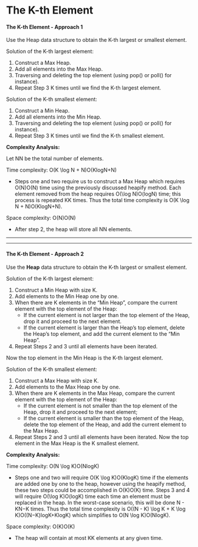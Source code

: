 # The K-th Element



#### The K-th Element - Approach 1 <a href="#the-k-th-element-approach-1" id="the-k-th-element-approach-1"></a>

Use the Heap data structure to obtain the K-th largest or smallest element.

Solution of the K-th largest element:

1. Construct a Max Heap.
2. Add all elements into the Max Heap.
3. Traversing and deleting the top element (using pop() or poll() for instance).
4. Repeat Step 3 K times until we find the K-th largest element.

Solution of the K-th smallest element:

1. Construct a Min Heap.
2. Add all elements into the Min Heap.
3. Traversing and deleting the top element (using pop() or poll() for instance).
4. Repeat Step 3 K times until we find the K-th smallest element.

**Complexity Analysis:**

Let NN be the total number of elements.

Time complexity: O(K \log N + N)O(KlogN+N)

* Steps one and two require us to construct a Max Heap which requires O(N)O(N) time using the previously discussed heapify method. Each element removed from the heap requires O(\log N)O(logN) time; this process is repeated KK times. Thus the total time complexity is O(K \log N + N)O(KlogN+N).

Space complexity: O(N)O(N)

* After step 2, the heap will store all NN elements.

***

&#x20;

***

#### The K-th Element - Approach 2 <a href="#the-k-th-element-approach-2" id="the-k-th-element-approach-2"></a>

Use the **Heap** data structure to obtain the K-th largest or smallest element.

Solution of the K-th largest element:

1. Construct a Min Heap with size K.
2. Add elements to the Min Heap one by one.
3. When there are K elements in the “Min Heap”, compare the current element with the top element of the Heap:
   * If the current element is not larger than the top element of the Heap, drop it and proceed to the next element.
   * If the current element is larger than the Heap’s top element, delete the Heap’s top element, and add the current element to the “Min Heap”.
4. Repeat Steps 2 and 3 until all elements have been iterated.

Now the top element in the Min Heap is the K-th largest element.

Solution of the K-th smallest element:

1. Construct a Max Heap with size K.
2. Add elements to the Max Heap one by one.
3. When there are K elements in the Max Heap, compare the current element with the top element of the Heap:
   * If the current element is not smaller than the top element of the Heap, drop it and proceed to the next element;
   * If the current element is smaller than the top element of the Heap, delete the top element of the Heap, and add the current element to the Max Heap.
4. Repeat Steps 2 and 3 until all elements have been iterated. Now the top element in the Max Heap is the K smallest element.

**Complexity Analysis:**

Time complexity: O(N \log K)O(NlogK)

* Steps one and two will require O(K \log K)O(KlogK) time if the elements are added one by one to the heap, however using the heapify method, these two steps could be accomplished in O(K)O(K) time. Steps 3 and 4 will require O(\log K)O(logK) time each time an element must be replaced in the heap. In the worst-case scenario, this will be done N - KN−K times. Thus the total time complexity is O((N - K) \log K + K \log K)O((N−K)logK+KlogK) which simplifies to O(N \log K)O(NlogK).

Space complexity: O(K)O(K)

* The heap will contain at most KK elements at any given time.
